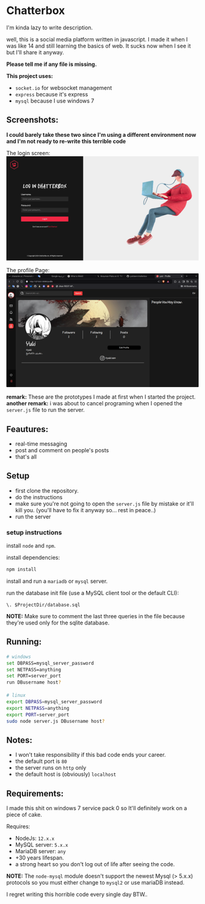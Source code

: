 # Chatterbox

I'm kinda lazy to write description.

well, this is a social media platform written in javascript.
I made it when I was like 14 and still learning the basics of web.
It sucks now when I see it but I'll share it anyway.

**Please tell me if any file is missing.**

**This project uses:**
- ```socket.io``` for websocket management
- ```express``` because it's express
- ```mysql``` because I use windows 7

## Screenshots:
**I could barely take these two since I'm using a different environment now and I'm not ready to re-write this terrible code**

The login screen:
<img src="https://github.com/yukiisen/chatterbox/blob/main/loginscreen.png?raw=true" />


The profile Page:
<img src="https://raw.githubusercontent.com/yukiisen/chatterbox/refs/heads/main/profile.png" />

**remark:** These are the prototypes I made at first when I started the project.
**another remark:** i was about to cancel programing when I opened the ```server.js``` file to run the server.

## Feautures:
- real-time messaging
- post and comment on people's posts
- that's all

## Setup
- first clone the repository.
- do the instructions
- make sure you're not going to open the ```server.js``` file by mistake or it'll kill you. (you'll have to fix it anyway so... rest in peace..)
- run the server

### setup instructions
install ```node``` and ```npm```.

install dependencies:
```bash
npm install
```

install and run a `mariadb` or `mysql` server.

run the database init file (use a MySQL client tool or the default CLI):
```
\. $ProjectDir/database.sql
```

**NOTE:** Make sure to comment the last three queries in the file because they're used only for the sqlite database.

## Running:
```bash
# windows
set DBPASS=mysql_server_password
set NETPASS=anything
set PORT=server_port
run DBusername host?

# linux
export DBPASS=mysql_server_password
export NETPASS=anything
export PORT=server_port
sudo node server.js DBusername host?
```

## Notes:
- I won't take responsibility if this bad code ends your career.
- the default port is ```80```
- the server runs on ```http``` only
- the default host is (obviously) ```localhost```

## Requirements:
I made this shit on windows 7 service pack 0 so It'll definitely work on a piece of cake.

Requires:
- NodeJs: `12.x.x`
- MySQL server: `5.x.x`
- MariaDB server: `any`
- +30 years lifespan.
- a strong heart so you don't log out of life after seeing the code.

**NOTE:**
The `node-mysql` module doesn't support the newest Mysql (> 5.x.x) protocols so you must either change to `mysql2` or use mariaDB instead.

I regret writing this horrible code every single day BTW..
